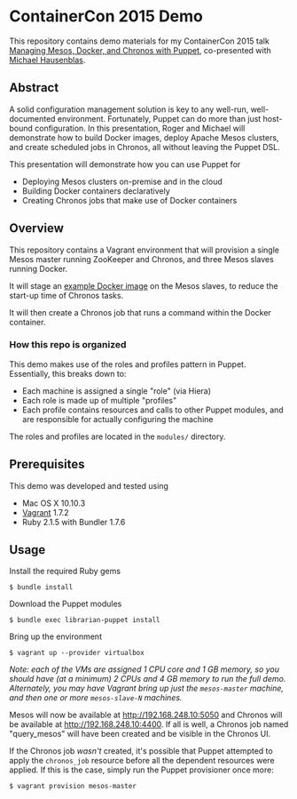 # ContainerCon 2015 Demo
This repository contains demo materials for my ContainerCon 2015 talk
[Managing Mesos, Docker, and Chronos with Puppet](http://sched.co/3XpF),
co-presented with [Michael Hausenblas](http://mhausenblas.info/).

## Abstract
A solid configuration management solution is key to any well-run,
well-documented environment. Fortunately, Puppet can do more than just
host-bound configuration. In this presentation, Roger and Michael will
demonstrate how to build Docker images, deploy Apache Mesos clusters, and
create scheduled jobs in Chronos, all without leaving the Puppet DSL.

This presentation will demonstrate how you can use Puppet for
  * Deploying Mesos clusters on-premise and in the cloud
  * Building Docker containers declaratively
  * Creating Chronos jobs that make use of Docker containers

## Overview
This repository contains a Vagrant environment that will provision a single
Mesos master running ZooKeeper and Chronos, and three Mesos slaves running
Docker.

It will stage an
[example Docker image](https://gist.github.com/rji/9f3ffe85f40e6c592bf2)
on the Mesos slaves, to reduce the start-up time of Chronos tasks.

It will then create a Chronos job that runs a command within the Docker
container.

### How this repo is organized
This demo makes use of the roles and profiles pattern in Puppet. Essentially,
this breaks down to:
  * Each machine is assigned a single "role" (via Hiera)
  * Each role is made up of multiple "profiles"
  * Each profile contains resources and calls to other Puppet modules,
  and are responsible for actually configuring the machine

The roles and profiles are located in the `modules/` directory.

## Prerequisites
This demo was developed and tested using
  * Mac OS X 10.10.3
  * [Vagrant](https://www.vagrantup.com) 1.7.2
  * Ruby 2.1.5 with Bundler 1.7.6

## Usage
Install the required Ruby gems

```
$ bundle install
```

Download the Puppet modules

```
$ bundle exec librarian-puppet install
```

Bring up the environment

```
$ vagrant up --provider virtualbox
```

_Note: each of the VMs are assigned 1 CPU core and 1 GB memory, so you should
have (at a minimum) 2 CPUs and 4 GB memory to run the full demo. Alternately,
you may have Vagrant bring up just the `mesos-master` machine, and then one
or more `mesos-slave-N` machines._

Mesos will now be available at <http://192.168.248.10:5050> and Chronos will
be available at <http://192.168.248.10:4400>. If all is well, a Chronos job
named "query_mesos" will have been created and be visible in the Chronos UI.

If the Chronos job _wasn't_ created, it's possible that Puppet attempted to
apply the `chronos_job` resource before all the dependent resources were
applied. If this is the case, simply run the Puppet provisioner once more:

```
$ vagrant provision mesos-master
```
